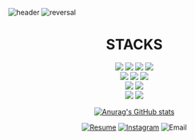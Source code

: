 ![header](https://capsule-render.vercel.app/api?type=transparent&color=auto&height=200&section=header&text=Hi,%20this%20is%20%20왕승재&fontSize=90&theme=dark&animation=twinkling)
![reversal](https://capsule-render.vercel.app/api?type=rect&text=essential2189&fontAlign=30&fontSize=30&desc=Web%20Developer&descAlign=70&descAlignY=50&theme=dark)

<div align=center>
  <h1>STACKS</h1>
</div>
<div align=center> 
  <img src="https://img.shields.io/badge/python-3776AB?style=for-the-badge&logo=python&logoColor=white">
  <img src="https://img.shields.io/badge/javaccript-F7DF1E?style=for-the-badge&logo=javascript&logoColor=black">
  <img src="https://img.shields.io/badge/typescript-3178C6?style=for-the-badge&logo=typescript&logoColor=white">
  <img src="https://img.shields.io/badge/react-61DAFB?style=for-the-badge&logo=react&logoColor=black">
  <br>
  <img src="https://img.shields.io/badge/mysql-4479A1?style=for-the-badge&logo=mysql&logoColor=white">
  <img src="https://img.shields.io/badge/node.js-339933?style=for-the-badge&logo=Node.js&logoColor=white">
  <img src="https://img.shields.io/badge/express-000000?style=for-the-badge&logo=express&logoColor=white">
  <br>
  <img src="https://img.shields.io/badge/webpack-8DD6F9?style=for-the-badge&logo=webpack&logoColor=black">
  <img src="https://img.shields.io/badge/eslint-4B32C3?style=for-the-badge&logo=eslint&logoColor=white">
  <br>
  <img src="https://img.shields.io/badge/github-181717?style=for-the-badge&logo=github&logoColor=white">
  <img src="https://img.shields.io/badge/git-F05032?style=for-the-badge&logo=git&logoColor=white">

[![Anurag's GitHub stats](https://github-readme-stats.vercel.app/api?username=essential2189&show_icons=true&theme=dark)](https://github.com/anuraghazra/github-readme-stats)


[![Resume](https://img.shields.io/badge/Resume-000000?style=?style=flat-square&logo=notion&logoColor=white)](https://essential-2189.notion.site/Resume-c2048d7677cd4d00ac31975ecfe453e3)
[![Instagram](https://img.shields.io/badge/essential2189-E4405F?style=f?style=flat-square&logo=instagram&logoColor=white)](https://www.instagram.com/essential.lll8/)
![Email](https://img.shields.io/badge/essential2189@gmail.com-EA4335?style=?style=flat-square&logo=gmail&logoColor=white)

</div>
